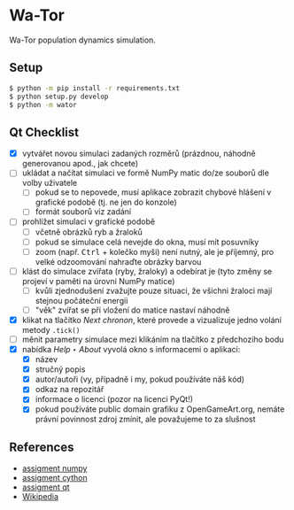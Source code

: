 # Wa-Tor

Wa-Tor population dynamics simulation.

## Setup

```bash
$ python -m pip install -r requirements.txt
$ python setup.py develop
$ python -m wator
```

## Qt Checklist

- [x] vytvářet novou simulaci zadaných rozměrů (prázdnou, náhodně generovanou
      apod., jak chcete)
- [ ] ukládat a načítat simulaci ve formě NumPy matic do/ze souborů dle volby
      uživatele
    - [ ] pokud se to nepovede, musí aplikace zobrazit chybové hlášení
          v grafické podobě (tj. ne jen do konzole)
    - [ ] formát souborů viz zadání
- [ ] prohlížet simulaci v grafické podobě
    - [ ] včetně obrázků ryb a žraloků
    - [ ] pokud se simulace celá nevejde do okna, musí mít posuvníky
    - [ ] zoom (např. <kbd>Ctrl</kbd> + kolečko myši) není nutný,
          ale je příjemný, pro velké odzoomování nahraďte obrázky barvou
- [ ] klást do simulace zvířata (ryby, žraloky) a odebírat je
     (tyto změny se projeví v paměti na úrovni NumPy matice)
    - [ ] kvůli zjednodušení zvažujte pouze situaci, že všichni žraloci mají
          stejnou počáteční energii
    - [ ] "věk" zvířat se při vložení do matice nastaví náhodně
- [x] klikat na tlačítko *Next chronon*, které provede a vizualizuje jedno
      volání metody `.tick()`
- [ ] měnit parametry simulace mezi klikáním na tlačítko z předchozího bodu
- [x] nabídka *Help ‣ About* vyvolá okno s informacemi o aplikaci:
    - [x] název
    - [x] stručný popis
    - [x] autor/autoři (vy, případně i my, pokud používáte náš kód)
    - [x] odkaz na repozitář
    - [x] informace o licenci (pozor na licenci PyQt!)
    - [x] pokud používáte public domain grafiku z OpenGameArt.org,
          nemáte právní povinnost zdroj zmínit, ale považujeme to za slušnost

## References

- [assigment numpy](
https://github.com/cvut/MI-PYT/blob/master/tutorials/05_numpy.md
)
- [assigment cython](
https://github.com/cvut/MI-PYT/blob/master/tutorials/07_cython.md
)
- [assigment qt](
https://github.com/cvut/MI-PYT/blob/master/tutorials/09_pyqt.md
)
- [Wikipedia](https://en.wikipedia.org/wiki/Wa-Tor)
